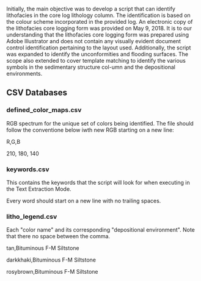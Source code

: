 Initially, the main objective was to develop a script that can identify lithofacies in the core log lithology column. The identification is based on the colour scheme incorporated in the provided log. An electronic copy of the lithofacies core logging form was provided on May 9, 2018. It is to our understanding that the lithofacies core logging form was prepared using Adobe Illustrator and does not contain any visually evident document control identification pertaining to the layout used.
Additionally, the script was expanded to identify the unconformities and flooding surfaces. The scope also extended to cover template matching to identify the various symbols in the sedimentary structure col-umn and the depositional environments.

## CSV Databases
### defined_color_maps.csv

RGB spectrum for the unique set of colors being identified. The file should follow the conventione below iwth new RGB starting on a new line:

R,G,B

210, 180, 140

### keywords.csv

This contains the keywords that the script will look for when executing in the Text Extraction Mode. 

Every word should start on a new line with no trailing spaces.

### litho_legend.csv

Each "color name" and its corresponding "depositional environment". Note that there no space between the comma.

tan,Bituminous F-M Siltstone

darkkhaki,Bituminous F-M Siltstone

rosybrown,Bituminous F-M Siltstone